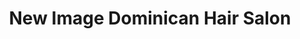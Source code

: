 ---
title: "New Image Dominican Hair Salon"
url: /norristown/new-image-dominican-hair-salon/
shop: hairdresser
---